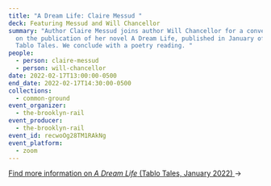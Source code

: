 ```yaml
---
title: "A Dream Life: Claire Messud "
deck: Featuring Messud and Will Chancellor
summary: "Author Claire Messud joins author Will Chancellor for a conversation
  on the publication of her novel A Dream Life, published in January of 2022 by
  Tablo Tales. We conclude with a poetry reading. "
people:
  - person: claire-messud
  - person: will-chancellor
date: 2022-02-17T13:00:00-0500
end_date: 2022-02-17T14:30:00-0500
collections:
  - common-ground
event_organizer:
  - the-brooklyn-rail
event_producer:
  - the-brooklyn-rail
event_id: recwoOg28TM1RAkNg
event_platform:
  - zoom
---
```

[Find more information on *A Dream Life* (Tablo Tales, January 2022) ](https://www.ipgbook.com/a-dream-life-products-9781649697295.php)→